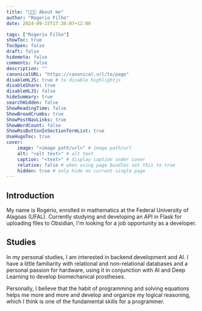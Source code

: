 ```yaml
---
title: "🧑🏻‍💻 About me"
author: "Rogerio Filho"
date: 2024-09-15T17:36:07+12:00

tags: ["Rogerio Filho"]
showToc: true
TocOpen: false
draft: false
hidemeta: false
comments: false
description: ""
canonicalURL: "https://canonical.url/to/page"
disableHLJS: true # to disable highlightjs
disableShare: true
disableHLJS: false
hideSummary: true
searchHidden: false
ShowReadingTime: false
ShowBreadCrumbs: true
ShowPostNavLinks: true
ShowWordCount: false
ShowRssButtonInSectionTermList: true
UseHugoToc: true
cover:
    image: "<image path/url>" # image path/url
    alt: "<alt text>" # alt text
    caption: "<text>" # display caption under cover
    relative: false # when using page bundles set this to true
    hidden: true # only hide on current single page
---
```


## Introduction

My name is Rogério, enrolled in mathematics at the Federal University of Alagoas (UFAL). Currently studying and developing an API in Flask for uploading files to Obsidian, I'm looking for a job opportunity as a developer.

## Studies

In my personal studies, I am interested in backend development and AI. I have a little familiarity with relational and non-relational databases and a personal passion for hardware, using it in conjunction with AI and Deep Learning to develop biomechanical prostheses.

Personally, I believe that the habit of programming and solving equations helps me more and more and develop and organize my logical reasoning, which I think is one of the fundamental skills for a programmer.